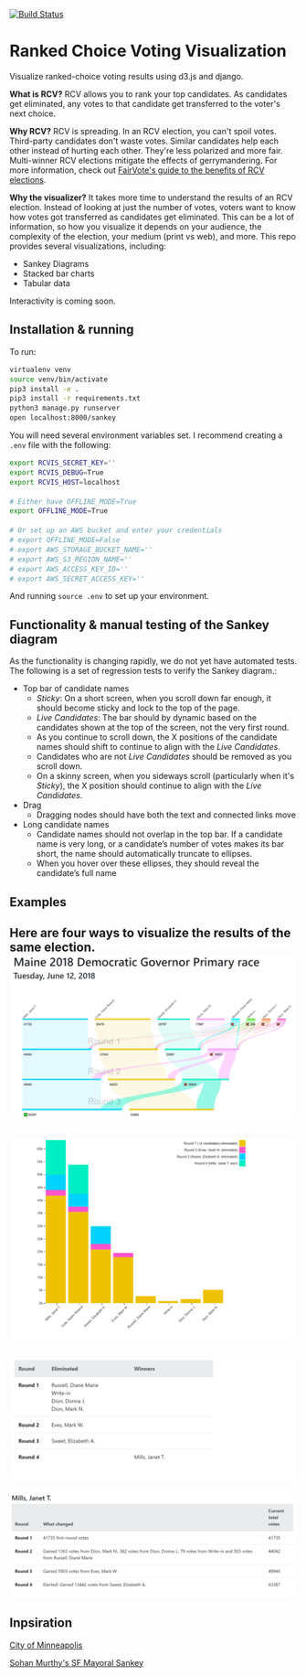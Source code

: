 [![Build Status](https://travis-ci.org/artoonie/rcvis.png?branch=master)](https://travis-ci.org/artoonie/rcvis)

# Ranked Choice Voting Visualization
Visualize ranked-choice voting results using d3.js and django.

**What is RCV?** RCV allows you to rank your top candidates. As candidates get eliminated, any votes to that candidate get transferred to the voter's next choice.

**Why RCV?** RCV is spreading. In an RCV election, you can't spoil votes. Third-party candidates don't waste votes. Similar candidates help each other instead of hurting each other. They're less polarized and more fair. Multi-winner RCV elections mitigate the effects of gerrymandering. For more information, check out [FairVote's guide to the benefits of RCV elections](https://www.fairvote.org/rcv#rcvbenefits).

**Why the visualizer?** It takes more time to understand the results of an RCV election. Instead of looking at just the number of votes, voters want to know how votes got transferred as candidates get eliminated. This can be a lot of information, so how you visualize it depends on your audience, the complexity of the election, your medium (print vs web), and more. This repo provides several visualizations, including:
- Sankey Diagrams
- Stacked bar charts
- Tabular data

Interactivity is coming soon.

## Installation & running
To run:
```bash
virtualenv venv
source venv/bin/activate
pip3 install -e .
pip3 install -r requirements.txt
python3 manage.py runserver
open localhost:8000/sankey
```

You will need several environment variables set. I recommend creating a `.env` file with the following:
```bash
export RCVIS_SECRET_KEY=''
export RCVIS_DEBUG=True
export RCVIS_HOST=localhost

# Either have OFFLINE_MODE=True
export OFFLINE_MODE=True

# Or set up an AWS bucket and enter your credentials
# export OFFLINE_MODE=False
# export AWS_STORAGE_BUCKET_NAME=''
# export AWS_S3_REGION_NAME=''
# export AWS_ACCESS_KEY_ID=''
# export AWS_SECRET_ACCESS_KEY=''
```

And running `source .env` to set up your environment.

## Functionality & manual testing of the Sankey diagram
As the functionality is changing rapidly, we do not yet have automated tests. The following is a set of regression tests to verify the Sankey diagram.:

- Top bar of candidate names
    - *Sticky*: On a short screen, when you scroll down far enough, it should become sticky and lock to the top of the page.
    - *Live Candidates*: The bar should by dynamic based on the candidates shown at the top of the screen, not the very first round.
    - As you continue to scroll down, the X positions of the candidate names should shift to continue to align with the _Live Candidates_.
    - Candidates who are not _Live Candidates_ should be removed as you scroll down.
    - On a skinny screen, when you sideways scroll (particularly when it's _Sticky_), the X position should continue to align with the _Live Candidates_.
- Drag
    - Dragging nodes should have both the text and connected links move
- Long candidate names
    - Candidate names should not overlap in the top bar. If a candidate name is very long, or a candidate’s number of votes makes its bar short, the name should automatically truncate to ellipses.
    - When you hover over these ellipses, they should reveal the candidate’s full name

## Examples
Here are four ways to visualize the results of the same election.
![Sankey](screenshots/sankey.png "Sankey")
---
![Barchart](screenshots/barchart.png "Barchart")
---
![Candidate Summary](screenshots/candidatesummary.png "Candidate Summary")
---
![Round-by-Round](screenshots/roundbyround.png "Round-by-Round")


## Inpsiration
[City of Minneapolis](http://vote.minneapolismn.gov/results/2017/2017-mayor-tabulation)

[Sohan Murthy's SF Mayoral Sankey](https://medium.com/@sohanmurthy/visualizing-san-franciscos-mayoral-election-results-91db11477605)
